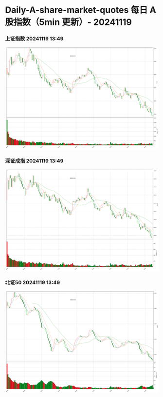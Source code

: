 
# Daily-A-share-market-quotes 每日 A 股指数（5min 更新）- 20241119

### 上证指数 20241119 13:49
![](./fig/2024/11/20241119-sh000001.png)

### 深证成指 20241119 13:49
![](./fig/2024/11/20241119-sz399001.png)

### 北证50 20241119 13:49
![](./fig/2024/11/20241119-bj899050.png)

